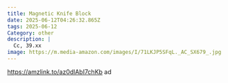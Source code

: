 ```yaml
---
title: Magnetic Knife Block
date: 2025-06-12T04:26:32.865Z
tags: 2025-06-12
Category: other
description: |
  Cc, 39.xx
image: https://m.media-amazon.com/images/I/71LKJP5SFqL._AC_SX679_.jpg
---
```

https://amzlink.to/az0dlAbI7chKb  ad